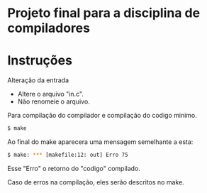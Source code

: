 # Projeto final para a disciplina de compiladores

# Instruções

Alteração da entrada

- Altere o arquivo "in.c". 
- Não renomeie o arquivo.

Para compilação do compilador e compilação do codigo minimo.

```bash 
$ make
```
Ao final do make aparecera uma mensagem semelhante a esta:

```bash
$ make: *** [makefile:12: out] Erro 75
```

Esse "Erro" o retorno do "codigo" compilado.

Caso de erros na compilação, eles serão descritos no make.
